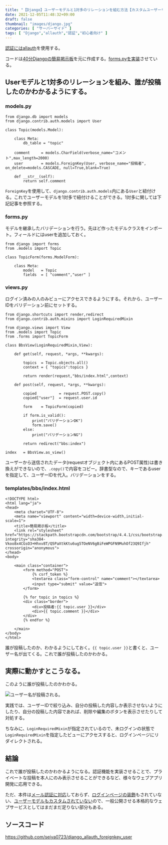 ```yaml
---
title: "【Django】ユーザーモデルと1対多のリレーションを組む方法【カスタムユーザーモデル不使用】"
date: 2021-12-05T11:48:32+09:00
draft: false
thumbnail: "images/django.jpg"
categories: [ "サーバーサイド" ]
tags: [ "Django","allauth","認証","初心者向け" ]
---
```


[認証にはallauth](/post/startup-django-allauth/)を使用する。

コードは[40分Djangoの簡易掲示板](/post/startup-django/)を元に作成する。[forms.pyを実装](/post/django-forms-validate/)させている。

## Userモデルと1対多のリレーションを組み、誰が投稿したのかわかるようにする。


### models.py

    from django.db import models
    from django.contrib.auth.models import User
    
    class Topic(models.Model):
    
        class Meta:
            db_table = "topic"
    
        comment     = models.CharField(verbose_name="コメント",max_length=2000)
        user        = models.ForeignKey(User, verbose_name="投稿者", on_delete=models.CASCADE, null=True,blank=True)
    
        def __str__(self):
            return self.comment
    

`ForeignKey`を使用して、`django.contrib.auth.models`内にある`User`と紐付ける。これでユーザーモデルを1対多で紐付けることができる。1対多に関しては下記記事を参照する。




### forms.py

モデルを継承したバリデーションを行う。先ほど作ったモデルクラスをインポート。フィールドにはuserを追加しておく。

    from django import forms 
    from .models import Topic
    
    class TopicForm(forms.ModelForm):
    
        class Meta:
            model   = Topic
            fields  = [ "comment","user" ]
    
### views.py

ログイン済みの人のみビューにアクセスできるようにする。それから、ユーザーIDをバリデーション前にセットする。

    from django.shortcuts import render,redirect
    from django.contrib.auth.mixins import LoginRequiredMixin
    
    from django.views import View
    from .models import Topic
    from .forms import TopicForm
    
    class BbsView(LoginRequiredMixin,View):
    
        def get(self, request, *args, **kwargs):
    
            topics  = Topic.objects.all()
            context = { "topics":topics }
    
            return render(request,"bbs/index.html",context)
    
        def post(self, request, *args, **kwargs):
    
            copied          = request.POST.copy()
            copied["user"]  = request.user.id
    
            form    = TopicForm(copied)
    
            if form.is_valid():
                print("バリデーションOK")
                form.save()
            else:
                print("バリデーションNG")
    
            return redirect("bbs:index")
    
    index   = BbsView.as_view()
    
ユーザーから送信されたデータ(requestオブジェクト内にあるPOST属性)は書き換えができないので、`.copy()`で内容をコピー。辞書型なので、キーであるuserを指定して、ユーザーIDを代入。バリデーションをする。


### templates/bbs/index.html

    <!DOCTYPE html>
    <html lang="ja">
    <head>
    	<meta charset="UTF-8">
        <meta name="viewport" content="width=device-width,initial-scale=1">
    	<title>簡易掲示板</title>
        <link rel="stylesheet" href="https://stackpath.bootstrapcdn.com/bootstrap/4.4.1/css/bootstrap.min.css" integrity="sha384-Vkoo8x4CGsO3+Hhxv8T/Q5PaXtkKtu6ug5TOeNV6gBiFeWPGFN9MuhOf23Q9Ifjh" crossorigin="anonymous">
    </head>
    <body>
    
        <main class="container">
            <form method="POST">
                {% csrf_token %}
                <textarea class="form-control" name="comment"></textarea>
                <input type="submit" value="送信">
            </form>
    
            {% for topic in topics %}
            <div class="border">
                <div>投稿者:{{ topic.user }}</div>
                <div>{{ topic.comment }}</div>
            </div>
            {% endfor %}
    
        </main>
    </body>
    </html>

誰が投稿したのか、わかるようにしておく。`{{ topic.user }}`と書くと、ユーザー名が出てくる。これで誰が投稿したのかわかる。


## 実際に動かすとこうなる。

このように誰が投稿したのかわかる。

<div class="img-center"><img src="/images/Screenshot from 2021-12-05 13-15-40.png" alt="ユーザー名が投稿される。"></div>

実践では、ユーザーIDで絞り込み、自分の投稿した内容しか表示させないようにしたり、自分の投稿した内容であれば、削除や編集のボタンを表示させたりして対処する。

ちなみに、`LoginRequiredMixin`が指定されているので、未ログインの状態で`LoginRequiredMixin`を指定したビューにアクセスすると、ログインページにリダイレクトされる。


## 結論

これで誰が投稿したのかわかるようになる。認証機能を実装させることで、プライベートな投稿を本人にのみ表示させることができるなど、様々なウェブアプリ開発に応用できる。

ただ、本件は[メール認証に対応](/post/startup-django-allauth/)しておらず、[ログインページの装飾](/post/django-allauth-loginpage/)もされていない、[ユーザーモデルもカスタムされていない](/post/django-custom-user-model-uuid/)ので、一般公開させる本格的なウェブサービスとしてはまだまだ足りない部分もある。

## ソースコード

https://github.com/seiya0723/django_allauth_foreignkey_user
